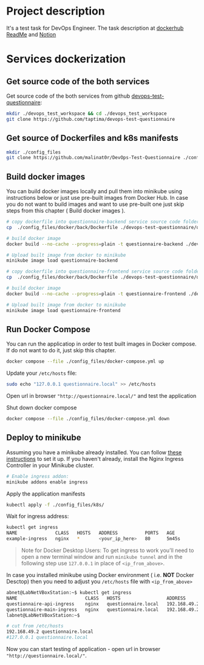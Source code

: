 # Project description

It's a test task for DevOps Engineer. The task description at [dockerhub ReadMe](https://github.com/taptima/devops-test-questionnaire/blob/main/README.md) and [Notion](https://taptima.notion.site/Devops-9d61f75e266849cc9173ac6c70fc872c)

# Services dockerization

## Get source code of the both services

Get source code of the both services from github [devops-test-questionnaire](https://github.com/taptima/devops-test-questionnaire):

```bash
mkdir ./devops_test_workspace && cd ./devops_test_workspace
git clone https://github.com/taptima/devops-test-questionnaire
```

## Get source of Dockerfiles and k8s manifests

```bash
mkdir ./config_files
git clone https://github.com/malinat0r/DevOps-Test-Questionnaire ./config_files
```

## Build docker images

You can build docker images locally and pull them into minikube using instructions below or just use pre-built images from Docker Hub. In case you do not want to build images and want to use pre-built one just skip steps from this chapter ( Build docker images ).
```bash
# copy dockerfile into questionnaire-backend service source code folder
cp  ./config_files/docker/back/Dockerfile ./devops-test-questionnaire/questionnaire-backend/

# build docker image
docker build --no-cache --progress=plain -t questionnaire-backend ./devops-test-questionnaire/questionnaire-backend/Dockerfile

# Upload built image from docker to minikube
minikube image load questionnaire-backend

# copy dockerfile into questionnaire-frontend service source code folder
cp  ./config_files/docker/back/Dockerfile ./devops-test-questionnaire/questionnaire-backend/

# build docker image
docker build --no-cache --progress=plain -t questionnaire-frontend ./devops-test-questionnaire/questionnaire-frontend/Dockerfile

# Upload built image from docker to minikube
minikube image load questionnaire-frontend
```

## Run Docker Compose

You can run the applicatiop in order to test built images in Docker compose. If do not want to do it, just skip this chapter.

```bash
docker compose --file ./config_files/docker-compose.yml up
```

Update your `/etc/hosts` file:

```bash
sudo echo "127.0.0.1 questionnaire.local" >> /etc/hosts
```
Open url in browser `"http://questionnaire.local/"` and test the application

Shut down docker compose
```bash
docker compose --file ./config_files/docker-compose.yml down
```

## Deploy to minikube

Assuming you have a minikube already installed. You can follow [these instructions](https://minikube.sigs.k8s.io/docs/start/) to set it up.
If you haven't already, install the Nginx Ingress Controller in your Minikube cluster.

```bash
# Enable ingress addon:
minikube addons enable ingress
```

Apply the application manifests
```bash
kubectl apply -f ./config_files/k8s/
```

Wait for ingress address:
```bash
kubectl get ingress
NAME              CLASS   HOSTS   ADDRESS          PORTS   AGE
example-ingress   nginx   *       <your_ip_here>   80      5m45s
```

> Note for Docker Desktop Users:
To get ingress to work you’ll need to open a new terminal window and run `minikube tunnel` and in the following step use `127.0.0.1` in place of `<ip_from_above>`.


In case you installed minikube using Docker environment ( i.e. **NOT** Docker Desctop) then you need to adjust you `/etc/hosts` file with `<ip_from_above>`
```bash
abnet@LabNetVBoxStation:~$ kubectl get ingress
NAME                         CLASS   HOSTS                 ADDRESS        PORTS   AGE
questionnaire-api-ingress    nginx   questionnaire.local   192.168.49.2   80      140m
questionnaire-main-ingress   nginx   questionnaire.local   192.168.49.2   80      140m
labnet@LabNetVBoxStation:~$

# cut from /etc/hosts
192.168.49.2 questionnaire.local
#127.0.0.1 questionnaire.local
```
Now you can start testing of application - open url in browser `"http://questionnaire.local/"`. 
